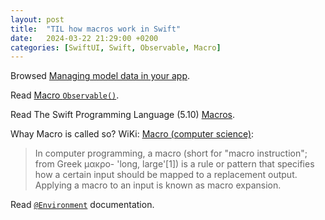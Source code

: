 ```yaml
---
layout: post
title:  "TIL how macros work in Swift"
date:   2024-03-22 21:29:00 +0200
categories: [SwiftUI, Swift, Observable, Macro]
---
```

Browsed [Managing model data in your app](https://developer.apple.com/documentation/swiftui/managing-model-data-in-your-app).

Read [Macro `Observable()`](https://developer.apple.com/documentation/Observation/Observable()).

Read The Swift Programming Language (5.10) [Macros](https://docs.swift.org/swift-book/documentation/the-swift-programming-language/macros/).

Whay Macro is called so? WiKi: [Macro (computer science)](https://en.wikipedia.org/wiki/Macro_(computer_science)):

> In computer programming, a macro (short for "macro instruction"; from Greek μακρο- 'long, large'[1]) is a rule or pattern that specifies how a certain input should be mapped to a replacement output. Applying a macro to an input is known as macro expansion.

Read [`@Environment`](https://developer.apple.com/documentation/swiftui/environment) documentation.

